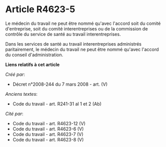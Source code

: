 # Article R4623-5

Le médecin du travail ne peut être nommé qu'avec l'accord soit du comité d'entreprise, soit du comité interentreprises ou de
la commission de contrôle du service de santé au travail interentreprises.

Dans les services de santé au travail interentreprises administrés paritairement, le médecin du travail ne peut être nommé
qu'avec l'accord du conseil d'administration.

**Liens relatifs à cet article**

_Créé par_:

  - Décret n°2008-244 du 7 mars 2008 - art. (V)

_Anciens textes_:

  - Code du travail - art. R241-31 al 1 et 2 (Ab)

_Cité par_:

  - Code du travail - art. R4623-12 (V)
  - Code du travail - art. R4623-6 (V)
  - Code du travail - art. R4623-7 (V)
  - Code du travail - art. R4623-8 (V)
